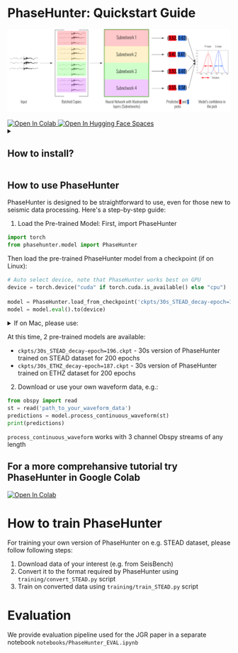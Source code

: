# PhaseHunter: Quickstart Guide
![PhaseHunter](cover.png)

<a target="_blank" href="https://colab.research.google.com/github/crimeacs/PhaseHunter/blob/main/notebooks/PhaseHunter_intro.ipynb">
  <img src="https://colab.research.google.com/assets/colab-badge.svg" alt="Open In Colab"/>
</a>

<a target="_blank" href="https://huggingface.co/spaces/crimeacs/phase-hunter">
  <img src="https://huggingface.co/datasets/huggingface/brand-assets/resolve/main/hf-logo.png" alt="Open In Hugging Face Spaces"/>
</a>



<details>
  <summary><h2>How to install?</h2></summary>
1. Install Anaconda or Miniconda: If you haven't installed Anaconda or Miniconda, download and install it from [Anaconda's official website](https://www.anaconda.com/download) or [Miniconda's official website](https://docs.conda.io/projects/miniconda/en/latest/) respectively.

2. Create a New Environment: Open a terminal or Anaconda prompt and run the following command to create a new environment named phasehunter (you can choose a different name if you want):
```bash
conda create --name phasehunter python=3.10
```

3. Activate the New Environment:
```bash
conda activate phasehunter
```

4. Install PyTorch and torchvision: Based on your system and CUDA version, install PyTorch and torchvision. Instructions can be found on the [PyTorch official site](https://pytorch.org/get-started/locally/). For example, for Linux use:
```bash
conda install pytorch torchvision torchaudio pytorch-cuda=12.1 -c pytorch -c nvidia
```

5. Install Required Libraries:
```bash
conda install numpy pandas scikit-learn scipy tqdm
pip install obspy pytorch-lightning lightning wandb
pip install git+https://github.com/nikitadurasov/masksembles
```

6. Install PhaseHunter
```bash
pip install git+https://github.com/crimeacs/PhaseHunter
```

7. Final Notes:

* Remember to activate your environment (`conda activate phasehunter`) every time you work on this project.
* It's a good idea to periodically update the packages to get the latest bug fixes and improvements.
* If you encounter any compatibility issues or errors during installation, they might be due to version conflicts. In that case, you'll need to identify the versions that are compatible and specify them during installation.

You should now have a working conda environment with the necessary packages for your project!
</details>

## How to use PhaseHunter
PhaseHunter is designed to be straightforward to use, even for those new to seismic data processing. Here's a step-by-step guide:

1. Load the Pre-trained Model:
First, import PhaseHunter
```python
import torch
from phasehunter.model import PhaseHunter
```

Then load the pre-trained PhaseHunter model from a checkpoint (if on Linux):

```python
# Auto select device, note that PhaseHunter works best on GPU
device = torch.device("cuda" if torch.cuda.is_available() else "cpu")

model = PhaseHunter.load_from_checkpoint('ckpts/30s_STEAD_decay-epoch=196.ckpt')
model = model.eval().to(device)
```

<details>
  <summary>If on Mac, please use:</summary>

  ```python
  device = torch.device("mps")
  
  model = PhaseHunter.load_from_checkpoint('ckpts/30s_STEAD_decay-epoch=196.ckpt')
  model = model.eval().float().to(device)
  ```
</details>


At this time, 2 pre-trained models are available:

* `ckpts/30s_STEAD_decay-epoch=196.ckpt` - 30s version of PhaseHunter trained on STEAD dataset for 200 epochs
* `ckpts/30s_ETHZ_decay-epoch=187.ckpt` - 30s version of PhaseHunter trained on ETHZ dataset for 200 epochs

2. Download or use your own waveform data, e.g.:

```python
from obspy import read
st = read('path_to_your_waveform_data')
predictions = model.process_continuous_waveform(st)
print(predictions)
```

`process_continuous_waveform` works with 3 channel Obspy streams of any length

## For a more comprehansive tutorial try PhaseHunter in Google Colab
<a target="_blank" href="https://colab.research.google.com/github/crimeacs/PhaseHunter/blob/main/notebooks/PhaseHunter_intro.ipynb">
  <img src="https://colab.research.google.com/assets/colab-badge.svg" alt="Open In Colab"/>
</a>

# How to train PhaseHunter
For training your own version of PhaseHunter on e.g. STEAD dataset, please follow following steps:

1. Download data of your interest (e.g. from SeisBench)
2. Convert it to the format required by PhaseHunter using `training/convert_STEAD.py` script
3. Train on converted data using `training/train_STEAD.py` script

# Evaluation
We provide evaluation pipeline used for the JGR paper in a separate notebook `notebooks/PhaseHunter_EVAL.ipynb`
